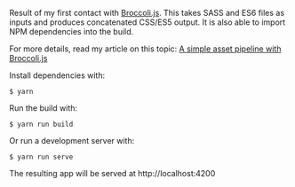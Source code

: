 Result of my first contact with [Broccoli.js](http://broccolijs.com/).
This takes SASS and ES6 files as inputs and produces
concatenated CSS/ES5 output. It is also able to import
NPM dependencies into the build.

For more details, read my article on this topic: [A simple asset pipeline with Broccoli.js](http://blog.pablobm.com/post/156209309183/a-simple-asset-pipeline-with-broccolijs)

Install dependencies with:

```
$ yarn
```

Run the build with:

```
$ yarn run build
```

Or run a development server with:

```
$ yarn run serve
```

The resulting app will be served at http://localhost:4200
